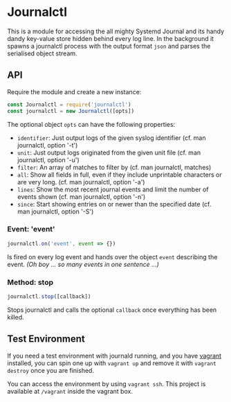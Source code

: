 # Journalctl

This is a module for accessing the all mighty Systemd Journal and its handy dandy key-value store hidden behind every log line. In the background it spawns a journalctl process with the output format `json` and parses the serialised object stream.

## API

Require the module and create a new instance:

```js
const Journalctl = require('journalctl')
const journalctl = new Journalctl([opts])
```

The optional object `opts` can have the following properties:

- `identifier`: Just output logs of the given syslog identifier (cf. man journalctl, option '-t')
- `unit`: Just output logs originated from the given unit file (cf. man journalctl, option '-u')
- `filter`: An array of matches to filter by (cf. man journalctl, matches)
- `all`: Show all fields in full, even if they include unprintable characters or are very long. (cf. man journalctl, option '-a')
- `lines`: Show the most recent journal events and limit the number of events shown (cf. man journalctl, option '-n')
- `since`: Start showing entries on or newer than the specified date (cf. man journalctl, option '-S')

### Event: 'event'

```js
journalctl.on('event', event => {})
```

Is fired on every log event and hands over the object `event` describing the event. _(Oh boy ... so many events in one sentence ...)_

### Method: stop

```js
journalctl.stop([callback])
```

Stops journalctl and calls the optional `callback` once everything has been killed.

## Test Environment

If you need a test environment with journald running, and you have [vagrant](https://www.vagrantup.com/) installed, you can spin one up with `vagrant up` and remove it with `vagrant destroy` once you are finished.

You can access the environment by using `vagrant ssh`. This project is available at `/vagrant` inside the vagrant box.
